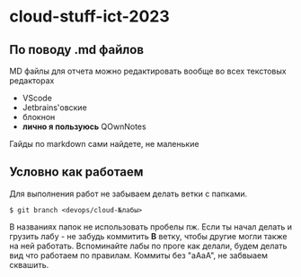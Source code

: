 # cloud-stuff-ict-2023
## По поводу .md файлов
MD файлы для отчета можно редактировать вообще во всех текстовых редакторах
- VScode
- Jetbrains'овские
- блокнон
- **лично я пользуюсь** QOwnNotes

Гайды по markdown сами найдете, не маленькие

## Условно как работаем
Для выполнения работ не забываем делать ветки с папками. 
```
$ git branch <devops/cloud-№лабы>
```
В названиях папок не использовать пробелы пж. Если ты начал делать и грузить лабу - не забудь коммитить **В** ветку, чтобы другие могли также на ней работать. Вспоминайте лабы по проге как делали, будем делать вид что работаем по правилам. Коммиты без "аАаА", не забвыаем сквашить.